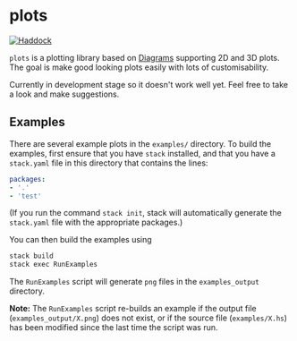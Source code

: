# plots

[![Haddock](https://rawgit.com/cchalmers/dense/gh-pages/haddock.svg)](https://cchalmers.github.io/plots/)

`plots` is a plotting library based on [Diagrams](http://projects.haskell.org/diagrams/) supporting 2D and 3D plots. The goal is make good looking plots easily with lots of customisability.

Currently in development stage so it doesn't work well yet. Feel free to take a look and make suggestions.

## Examples

There are several example plots in the `examples/` directory. To build the examples, first ensure that you have `stack` installed, and that you have a `stack.yaml` file in this directory that contains the lines:

```yaml
packages:
- '.'
- 'test'
```

(If you run the command `stack init`, stack will automatically generate the `stack.yaml` file with the appropriate packages.)

You can then build the examples using
```sh
stack build
stack exec RunExamples
```
The `RunExamples` script will generate `png` files in the `examples_output` directory.

**Note:** The `RunExamples` script re-builds an example if the output file (`examples_output/X.png`) does not exist, or if the source file (`examples/X.hs`) has been modified since the last time the script was run.
